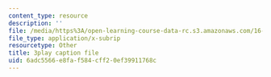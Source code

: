 ```yaml
---
content_type: resource
description: ''
file: /media/https%3A/open-learning-course-data-rc.s3.amazonaws.com/16-90-computational-methods-in-aerospace-engineering-spring-2014/6adc5566e8faf584cff20ef39911768c_1SY0C9IfyeU.srt
file_type: application/x-subrip
resourcetype: Other
title: 3play caption file
uid: 6adc5566-e8fa-f584-cff2-0ef39911768c
---
```

